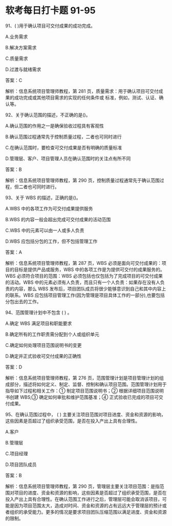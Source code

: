 # **软考每日打卡题 91-95**

91、( )用于确认项目可交付成果的成功完成。

A.业务需求

B.解决方案需求

C.质量需求

D.过渡与就绪需求

答案：C

解析：信息系统项目管理师教程，第 281 页，质量需求：用于确认项目可交付成果的成功完成或其他项目需求的实现的任何条件或 标准，例如，测试、认证、确认等。

92、关于确认范围的描述，不正确的是()。

A.确认范围的作用之一是确保验收过程具有客观性

B.确认范围过程通常先于控制质量过程，二者也可同时进行

C.在确认范围时，要检查可交付成果是否有明确的质量标准

D.管理层、客户、项目管理人员在确认范围时的关注点有所不同

答案：B

解析：信息系统项目管理师教程，第 290 页，控制质量过程通常先于确认范围过程，但二者也可同时进行。

93、关于 WBS 的描述，正确的是()。

A.WBS 中的各项工作为可交付成果提供服务

B.WBS 的内容一般会超出完成可交付成果的活动范围

C.WBS 中的元素可以由一人或多人负责

D.WBS 应包括分包的工作，但不包括管理工作

答案：A

解析：信息系统项目管理师教程，第 287 页，WBS 必须是面向可交付成果的：项目的目标是提供产品或服务，WBS 中的各项工作是为提供可交付的成果服务的。WBS 必须符合项目的范围：WBS 必须包括也仅包括为了完成项目的可交付成果的活动。WBS 中的元素必须有人负责，而且只有一个人负责：如果存在没有人负责的内容，那么 WBS 发布后，项目团队成员将很少能够意识到自己和其中内容上的联系。WBS 应包括项目管理工作(因为管理是项目具体工作的一部分),也要包括分包出去的工作。

94、范围管理计划中不包含 ( ) 。

A.确定 WBS 满足项目和职能要求

B.确定所有的工作职责需分配到个人或组织单元

C.确定如何处理项目范围说明书的变更

D.确定并正式验收可交付成果的正确性

答案：D

解析：信息系统项目管理师教程，第 276 页，范围管理计划是项目管理计划的组成部分，描述将如何定义、制定、监督、控制和确认项目范围。范围管理计划用于指导如下过程和相关工作：① 制定项目范围说明书；② 根据详细项目范围说明书创建 WBS;③ 确定如何审批和维护范围基准；④ 正式验收已完成的项目可交付成果。

95、在确认范围过程中， ( ) 主要关注项目范围对项目进度、资金和资源的影响，这些因素是否超过了组织承受范围，是否在投入产出上具有合理性。

A.客户

B.管理层

C.项目经理

D.项目团队成员

答案：B

解析：信息系统项目管理师教程，第 290 页，管理层主要关注项目范围：是指范围对项目的进度、资金和资源的影响，这些因素是否超过了组织承受范围，是否在投入产出上具有合理性。在确认范围工作进行之后，管理层可能会取消该项目，可能是因为项目范围太大，造成对时间、资金和资源的占有远远大于管理层的预计或者组织的承受能力。更多的情况是要求项目团队压缩范围以满足进度、资金和资源的限制。

#
